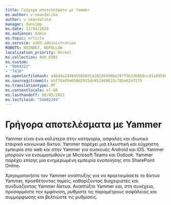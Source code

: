 ```yaml
---
title: Γρήγορα αποτελέσματα με Yammer
ms.author: v-smandalika
author: v-smandalika
manager: dansimp
ms.date: 12/04/2020
ms.audience: Admin
ms.topic: article
ms.service: o365-administration
ROBOTS: NOINDEX, NOFOLLOW
localization_priority: Normal
ms.collection: Adm_O365
ms.custom:
- "9004222"
- "7430"
ms.openlocfilehash: a4bd4a24484596b8d14202d9490be297f5633b6b9ccd1a4958673b49752f77c7
ms.sourcegitcommit: b5f7da89a650d2915dc652449623c78be6247175
ms.translationtype: MT
ms.contentlocale: el-GR
ms.lasthandoff: 08/05/2021
ms.locfileid: "54002294"
---
```

# <a name="get-started-with-yammer"></a>Γρήγορα αποτελέσματα με Yammer

Yammer είναι ένα καλύτερο στην κατηγορία, ασφαλές και ιδιωτικό εταιρικό κοινωνικό δίκτυο. Yammer παρέχει μια ελκυστική και εύχρηστη εμπειρία στο web και στην Yammer για συσκευές Android και iOS. Yammer μπορούν να ενσωματωθούν με Microsoft Teams και Outlook. Yammer παρέχει επίσης μια ενημερωμένη εμπειρία ενοποίησης στο SharePoint Online.

Χρησιμοποιήστε τον Yammer ανάπτυξης για να προετοιμάσετε το δίκτυο Yammer, προσθέτοντας τομείς, καθορίζοντας διαχειριστές και συνδυάζοντας Yammer δίκτυα. Αναπτύξτε Yammer και, στη συνέχεια, προσαρμόστε την εμφάνιση, ρυθμίστε τις παραμέτρους ασφάλειας και συμμόρφωσης και βελτιώστε τις ρυθμίσεις.